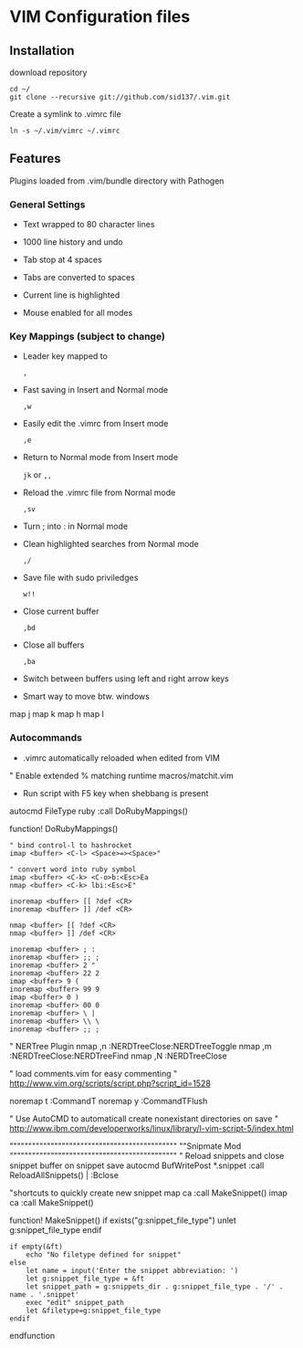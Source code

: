 # VIM Configuration files


## Installation

download repository

    cd ~/
    git clone --recursive git://github.com/sid137/.vim.git

Create a symlink to .vimrc file
    
    ln -s ~/.vim/vimrc ~/.vimrc




## Features


Plugins loaded from .vim/bundle directory with Pathogen

### General Settings

* Text wrapped to 80 character lines
  
* 1000 line history and undo

* Tab stop at 4 spaces

* Tabs are converted to spaces

* Current line is highlighted

* Mouse enabled for all modes


### Key Mappings  (subject to change)

* Leader key mapped to 
  
    `,`


* Fast saving in Insert and Normal mode

    `,w`


* Easily edit the .vimrc from Insert mode

    `,e`


* Return to Normal mode from Insert mode

    `jk`    or  `,,`

* Reload the .vimrc file from Normal mode

    `,sv`

* Turn ; into : in Normal mode


* Clean highlighted searches from Normal mode

    `,/`


* Save file with sudo priviledges

    `w!!`


* Close current buffer

    `,bd`


* Close all buffers

    `,ba`


* Switch between buffers using left and right arrow keys

    
* Smart way to move btw. windows

map <C-j> <C-W>j
map <C-k> <C-W>k
map <C-h> <C-W>h
map <C-l> <C-W>l


### Autocommands

* .vimrc automatically reloaded when edited from VIM


" Enable extended % matching
runtime macros/matchit.vim

* Run script with F5 key when shebbang is present


autocmd FileType ruby :call DoRubyMappings()

function! DoRubyMappings()

    " bind control-l to hashrocket
    imap <buffer> <C-l> <Space>=><Space>"

    " convert word into ruby symbol
    imap <buffer> <C-k> <C-o>b:<Esc>Ea
    nmap <buffer> <C-k> lbi:<Esc>E"
   
    inoremap <buffer> [[ ?def <CR>
    inoremap <buffer> ]] /def <CR>

    nmap <buffer> [[ ?def <CR>
    nmap <buffer> ]] /def <CR>

    inoremap <buffer> ; :
    inoremap <buffer> ;; ;
    inoremap <buffer> 2 "
    inoremap <buffer> 22 2
    imap <buffer> 9 (
    inoremap <buffer> 99 9
    imap <buffer> 0 )
    inoremap <buffer> 00 0
    inoremap <buffer> \ |
    inoremap <buffer> \\ \
    inoremap <buffer> ;; ;

" NERTree Plugin
nmap ,n :NERDTreeClose<CR>:NERDTreeToggle<CR>
nmap ,m :NERDTreeClose<CR>:NERDTreeFind<CR>
nmap ,N :NERDTreeClose<CR>

" load comments.vim for easy commenting
" http://www.vim.org/scripts/script.php?script_id=1528

noremap <leader>t :CommandT<cr>
noremap <leader>y :CommandTFlush<cr>


" Use AutoCMD to automaticall create nonexistant directories on save
" http://www.ibm.com/developerworks/linux/library/l-vim-script-5/index.html



"""""""""""""""""""""""""""""""""""""""""""""
""Snipmate Mod
"""""""""""""""""""""""""""""""""""""""""""""
" Reload snippets and close snippet buffer on snippet save
autocmd BufWritePost *.snippet :call ReloadAllSnippets() | :Bclose

"shortcuts to quickly create new snippet
map <Leader>ca :call MakeSnippet()<CR>
imap <Leader>ca <ESC> :call MakeSnippet()<CR>

function! MakeSnippet()
	if exists("g:snippet_file_type")
		unlet g:snippet_file_type
	endif

	if empty(&ft)
		echo "No filetype defined for snippet"
	else
		let name = input('Enter the snippet abbreviation: ')
		let g:snippet_file_type = &ft
		let snippet_path = g:snippets_dir . g:snippet_file_type . '/' . name . '.snippet'
		exec "edit" snippet_path
		let &filetype=g:snippet_file_type
	endif
endfunction



